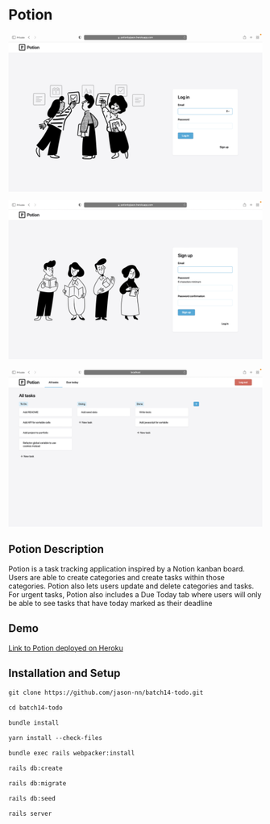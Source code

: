 # Potion

![Potion Login](images/potion-login.png)

![Potion Signup](images/potion-signup.png)

![Potion Home](images/potion-home.png)

## Potion Description

Potion is a task tracking application inspired by a Notion kanban board. Users are able to create categories and create tasks within those categories. Potion also lets users update and delete categories and tasks. For urgent tasks, Potion also includes a Due Today tab where users will only be able to see tasks that have today marked as their deadline

## Demo

[Link to Potion deployed on Heroku](https://potionbyjason.herokuapp.com/users/sign_in)

## Installation and Setup

```text
git clone https://github.com/jason-nn/batch14-todo.git
```

```text
cd batch14-todo
```

```text
bundle install
```

```text
yarn install --check-files
```

```text
bundle exec rails webpacker:install
```

```text
rails db:create
```

```text
rails db:migrate
```

```text
rails db:seed
```

```text
rails server
```
